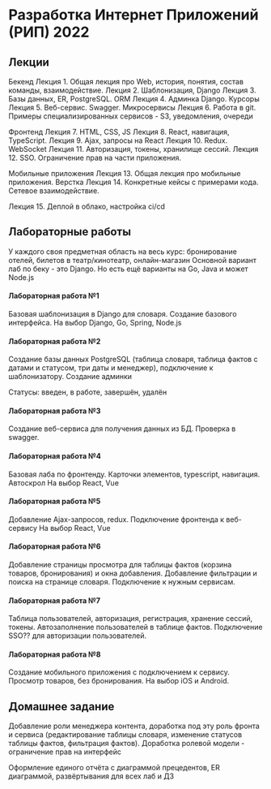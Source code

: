 # Разработка Интернет Приложений (РИП) 2022

## Лекции
Бекенд
Лекция 1. Общая лекция про Web, история, понятия, состав команды, взаимодействие. 
Лекция 2. Шаблонизация, Django
Лекция 3. Базы данных, ER, PostgreSQL. ORM
Лекция 4. Админка Django. Курсоры
Лекция 5. Веб-сервис. Swagger. Микросервисы
Лекция 6. Работа в git. Примеры специализированных сервисов - S3, уведомления, очереди

Фронтенд
Лекция 7. HTML, CSS, JS
Лекция 8. React, навигация, TypeScript. 
Лекция 9. Ajax, запросы на React
Лекция 10. Redux. WebSocket
Лекция 11. Авторизация, токены, хранилище сессий. 
Лекция 12. SSO. Ограничение прав на части приложения. 

Мобильные приложения
Лекция 13. Общая лекция про мобильные приложения. Верстка
Лекция 14. Конкретные кейсы с примерами кода. Сетевое взаимодействие. 

Лекция 15. Деплой в облако, настройка ci/cd

## Лабораторные работы
У каждого своя предметная область на весь курс: бронирование отелей, билетов в театр/кинотеатр, онлайн-магазин
Основной вариант лаб по беку - это Django. Но есть ещё варианты на Go, Java и может Node.js

#### Лабораторная работа №1
Базовая шаблонизация в Django для словаря. Создание базового интерфейса. 
На выбор Django, Go, Spring, Node.js

#### Лабораторная работа №2
Создание базы данных PostgreSQL (таблица словаря, таблица фактов с датами и статусом, три даты и менеджер), подключение к шаблонизатору. Создание админки

Статусы: введен, в работе, завершён, удалён

#### Лабораторная работа №3
Создание веб-сервиса для получения данных из БД. Проверка в swagger. 

#### Лабораторная работа №4
Базовая лаба по фронтенду. Карточки элементов, typescript, навигация. Автоскрол
На выбор React, Vue

#### Лабораторная работа №5
Добавление Ajax-запросов, redux. Подключение фронтенда к веб-сервису
На выбор React, Vue

#### Лабораторная работа №6
Добавление страницы просмотра для таблицы фактов (корзина товаров, бронирования) и окна добавления. Добавление фильтрации и поиска на странице словаря. Подключение к нужным сервисам. 

#### Лабораторная работа №7
Таблица пользователей, авторизация, регистрация, хранение сессий, токены. Автозаполнение пользователей в таблице фактов. 
Подключение SSO?? для авторизации пользователей.

#### Лабораторная работа №8
Создание мобильного приложения с подключением к сервису. Просмотр товаров, без бронирования. На выбор iOS и Android. 

## Домашнее задание
Добавление роли менеджера контента, доработка под эту роль фронта и сервиса (редактирование таблицы словаря, изменение статусов таблицы фактов, фильтрация фактов). Доработка ролевой модели - ограничение прав на интерфейс

Оформление единого отчёта с диаграммой прецедентов, ER диаграммой, развёртывания для всех лаб и ДЗ
